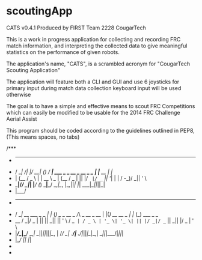 scoutingApp
===========
CATS v0.4.1
Produced by FIRST Team 2228 CougarTech

This is a work in progress application for collecting and recording FRC match information, and interpreting
the collected data to give meaningful statistics on the performance of given robots.

The application's name, "CATS", is a scrambled acronym for "CougarTech Scouting Application"

The application will feature both a CLI and GUI and use 6 joysticks for primary input during match data collection
keyboard input will be used otherwise

The goal is to have a simple and effective means to scout FRC Competitions
which can easily be modified to be usable for the 2014 FRC Challenge Aerial Assist

This program should be coded according to the guidelines outlined in PEP8, (This means spaces, no tabs)

/***
 * ___ _ _____ ___ _ ___ _____ _
 * / __| /_\|_ _|/ __| (_) / __| ___ _ _ __ _ __ _ _ _|_ _|___ __ | |_
 * | (__ / _ \ | | \__ \ _ | (__ / _ \| || |/ _` |/ _` || '_| | | / -_)/ _|| ' \
 * \___|/_/ \_\|_| |___/ (_) \___|\___/ \_,_|\__, |\__,_||_| |_| \___|\__||_||_|
 * |___/
 * ___ _ _ _ _ _ _ _
 * / __| __ ___ _ _ | |_ (_) _ _ __ _ /_\ _ __ _ __ | |(_) __ __ _ | |_ (_) ___ _ _
 * \__ \/ _|/ _ \| || || _|| || ' \ / _` | / _ \ | '_ \| '_ \| || |/ _|/ _` || _|| |/ _ \| ' \
 * |___/\__|\___/ \_,_| \__||_||_||_|\__, | /_/ \_\| .__/| .__/|_||_|\__|\__,_| \__||_|\___/|_||_|
 * |___/ |_| |_|
 *
 * 
						 
